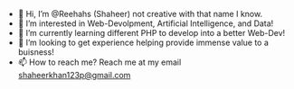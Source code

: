 - 👋 Hi, I’m @Reehahs (Shaheer) not creative with that name I know. 
- 👀 I’m interested in Web-Devolpment, Artificial Intelligence, and Data! 
- 🌱 I’m currently learning different PHP to develop into a better Web-Dev!  
- 💞️ I’m looking to get experience helping provide immense value to a buisness!
- 📫 How to reach me? Reach me at my email shaheerkhan123p@gmail.com

<!---
Reehahs/Reehahs is a ✨ special ✨ repository because its `README.md` (this file) appears on your GitHub profile.
You can click the Preview link to take a look at your changes.
--->
